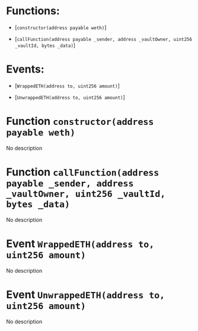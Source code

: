 # Functions:

- [`constructor(address payable weth)`]

- [`callFunction(address payable _sender, address _vaultOwner, uint256 _vaultId, bytes _data)`]

# Events:

- [`WrappedETH(address to, uint256 amount)`]

- [`UnwrappedETH(address to, uint256 amount)`]

# Function `constructor(address payable weth)`

No description

# Function `callFunction(address payable _sender, address _vaultOwner, uint256 _vaultId, bytes _data)`

No description

# Event `WrappedETH(address to, uint256 amount)`

No description

# Event `UnwrappedETH(address to, uint256 amount)`

No description
